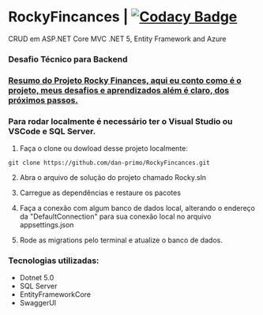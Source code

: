 # RockyFincances | [![Codacy Badge](https://app.codacy.com/project/badge/Grade/3526f61815d14ba480c68d90cc075ff4)](https://www.codacy.com/gh/dan-primo/RockyFincances/dashboard?utm_source=github.com&amp;utm_medium=referral&amp;utm_content=dan-primo/RockyFincances&amp;utm_campaign=Badge_Grade)
CRUD em ASP.NET Core MVC .NET 5, Entity Framework  and Azure

### Desafio Técnico para Backend

### [Resumo do Projeto Rocky Finances, aqui eu conto como é o projeto, meus desafios e aprendizados além é claro, dos próximos passos.](https://www.notion.so/Rocky-Finances-3138984f306540b583465269f69b7fe1)

### Para rodar localmente é necessário ter o Visual Studio ou VSCode e SQL Server.

1. Faça o clone ou dowload desse projeto localmente:

``
git clone https://github.com/dan-primo/RockyFincances.git
``

2. Abra o arquivo de solução do projeto chamado Rocky.sln

3. Carregue as dependências e restaure os pacotes

4. Faça a conexão com algum banco de dados local, alterando o endereço da "DefaultConnection" para sua conexão local no arquivo appsettings.json

5. Rode as migrations pelo terminal e atualize o banco de dados.

### Tecnologias utilizadas:

* Dotnet 5.0
* SQL Server
* EntityFrameworkCore
* SwaggerUI
